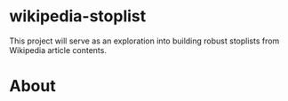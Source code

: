 wikipedia-stoplist
==================

This project will serve as an exploration into building robust stoplists from Wikipedia article contents.

About
=====